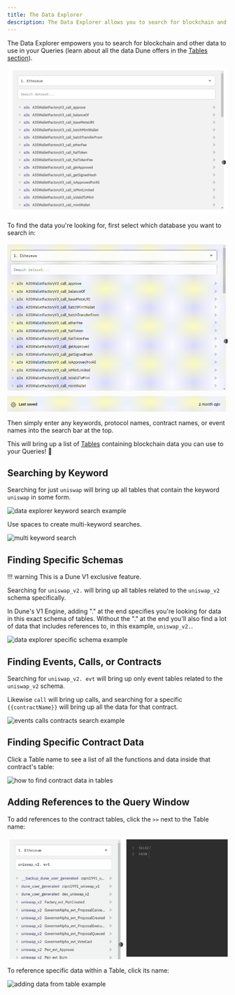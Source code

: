 ```yaml
---
title: The Data Explorer
description: The Data Explorer allows you to search for blockchain and other data to use in your Queries. Here's how it works.
---
```


The Data Explorer empowers you to search for blockchain and other data to use in your Queries (learn about all the data Dune offers in the [Tables section](../../tables/index.md)).

![the dune data explorer](images/dune-data-explorer-close-up.png)

To find the data you're looking for, first select which database you want to search in:

![data explorer dropdown example](images/data-explorer-dropdown.gif)

Then simply enter any keywords, protocol names, contract names, or event names into the search bar at the top.

This will bring up a list of [Tables](../../tables/index.md) containing blockchain data you can use to your Queries! 🧙

## Searching by Keyword

Searching for just `uniswap` will bring up all tables that contain the keyword `uniswap` in some form.

![data explorer keyword search example](images/keyword-search-example.gif)

Use spaces to create multi-keyword searches.

![multi keyword search](images/multi-keyword-search.gif)

## Finding Specific Schemas

!!! warning
    This is a Dune V1 exclusive feature.

Searching for `uniswap_v2.` will bring up all tables related to the `uniswap_v2` schema specifically.

In Dune's V1 Engine, adding "." at the end specifies you're looking for data in this exact schema of tables. Without the "." at the end you'll also find a lot of data that includes references to, in this example, `uniswap_v2.`.     

![data explorer specific schema example](images/data-explorer-search-example-1.gif)

## Finding Events, Calls, or Contracts

Searching for `uniswap_v2. evt` will bring up only event tables related to the `uniswap_v2` schema. 

Likewise `call` will bring up calls, and searching for a specific `{{contractName}}` will bring up all the data for that contract.

![events calls contracts search example](images/events-calls-contracts-search-example.gif)

## Finding Specific Contract Data

Click a Table name to see a list of all the functions and data inside that contract's table:

![how to find contract data in tables](images/how-to-find-contract-data-in-tables.gif)

## Adding References to the Query Window

To add references to the contract tables, click the `>>` next to the Table name:

![adding table name reference](images/adding-table-name-reference.gif)

To reference specific data within a Table, click its name:

![adding data from table example](images/add-data-from-table-example.gif)